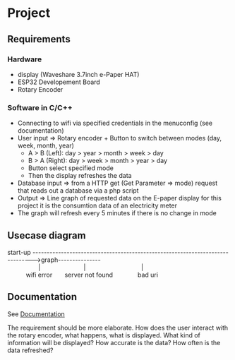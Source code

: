 # Project

## Requirements
### Hardware
* display (Waveshare 3.7inch e-Paper HAT)
* ESP32 Developement Board
* Rotary Encoder
### Software in C/C++
* Connecting to wifi via specified credentials in the menuconfig (see documentation)
* User input => Rotary encoder + Button to switch between modes (day, week, month, year)
    * A > B (Left): day > year > month > week > day
    * B > A (Right): day > week > month > year > day
    * Button select specified mode
    * Then the display refreshes the data
* Database input => from a HTTP get (Get Parameter => mode) request that reads out a database via a php script 
* Output => Line graph of requested data on the E-paper display for this project it is the consumtion data of an electricity meter
* The graph will refresh every 5 minutes if there is no change in mode

## Usecase diagram

start-up ------------------------------------------------------------------------------>graph---------------\
        &emsp;&emsp;&emsp;&emsp;&emsp;|&emsp;&emsp;&emsp;&emsp;&emsp;&emsp;&emsp;|&emsp;&emsp;&emsp;&emsp;&emsp;&emsp;&emsp;&emsp;&emsp;|\
        &emsp;&emsp;&emsp;wifi error&emsp;&emsp;server not found&emsp;&emsp;&emsp;&emsp;bad uri

## Documentation

See [Documentation](./Docs.md)

The requirement should be more elaborate. How does the user interact with the rotary encoder, what happens, what is displayed. What kind of information will be displayed? How accurate is the data? How often is the data refreshed? 
